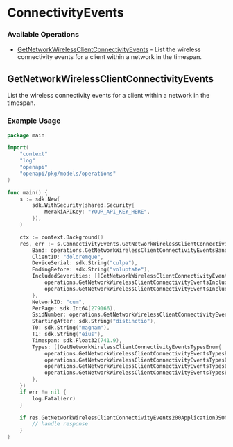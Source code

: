 # ConnectivityEvents

### Available Operations

* [GetNetworkWirelessClientConnectivityEvents](#getnetworkwirelessclientconnectivityevents) - List the wireless connectivity events for a client within a network in the timespan.

## GetNetworkWirelessClientConnectivityEvents

List the wireless connectivity events for a client within a network in the timespan.

### Example Usage

```go
package main

import(
	"context"
	"log"
	"openapi"
	"openapi/pkg/models/operations"
)

func main() {
    s := sdk.New(
        sdk.WithSecurity(shared.Security{
            MerakiAPIKey: "YOUR_API_KEY_HERE",
        }),
    )

    ctx := context.Background()
    res, err := s.ConnectivityEvents.GetNetworkWirelessClientConnectivityEvents(ctx, operations.GetNetworkWirelessClientConnectivityEventsRequest{
        Band: operations.GetNetworkWirelessClientConnectivityEventsBandEnumSix.ToPointer(),
        ClientID: "doloremque",
        DeviceSerial: sdk.String("culpa"),
        EndingBefore: sdk.String("voluptate"),
        IncludedSeverities: []GetNetworkWirelessClientConnectivityEventsIncludedSeveritiesEnum{
            operations.GetNetworkWirelessClientConnectivityEventsIncludedSeveritiesEnumBad,
            operations.GetNetworkWirelessClientConnectivityEventsIncludedSeveritiesEnumWarn,
        },
        NetworkID: "cum",
        PerPage: sdk.Int64(279166),
        SsidNumber: operations.GetNetworkWirelessClientConnectivityEventsSsidNumberEnumNine.ToPointer(),
        StartingAfter: sdk.String("distinctio"),
        T0: sdk.String("magnam"),
        T1: sdk.String("eius"),
        Timespan: sdk.Float32(741.9),
        Types: []GetNetworkWirelessClientConnectivityEventsTypesEnum{
            operations.GetNetworkWirelessClientConnectivityEventsTypesEnumAuth,
            operations.GetNetworkWirelessClientConnectivityEventsTypesEnumDisassoc,
            operations.GetNetworkWirelessClientConnectivityEventsTypesEnumAssoc,
            operations.GetNetworkWirelessClientConnectivityEventsTypesEnumDisassoc,
        },
    })
    if err != nil {
        log.Fatal(err)
    }

    if res.GetNetworkWirelessClientConnectivityEvents200ApplicationJSONObjects != nil {
        // handle response
    }
}
```
